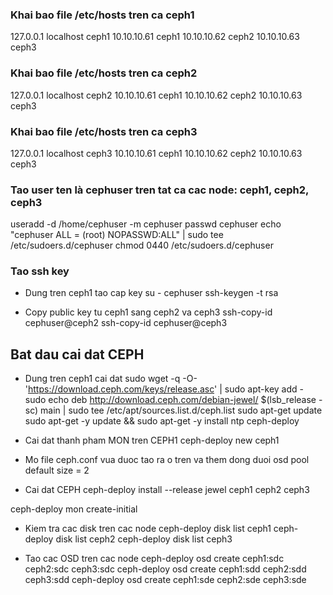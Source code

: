 
### Khai bao file /etc/hosts tren ca ceph1
127.0.0.1       localhost ceph1
10.10.10.61     ceph1
10.10.10.62     ceph2
10.10.10.63     ceph3

### Khai bao file /etc/hosts tren ca ceph2
127.0.0.1       localhost ceph2
10.10.10.61     ceph1
10.10.10.62     ceph2
10.10.10.63     ceph3

### Khai bao file /etc/hosts tren ca ceph3
127.0.0.1       localhost ceph3
10.10.10.61     ceph1
10.10.10.62     ceph2
10.10.10.63     ceph3

### Tao user ten là cephuser tren tat ca cac node: ceph1, ceph2, ceph3
useradd -d /home/cephuser -m cephuser
passwd cephuser
echo "cephuser ALL = (root) NOPASSWD:ALL" | sudo tee /etc/sudoers.d/cephuser
chmod 0440 /etc/sudoers.d/cephuser


### Tao ssh key 

- Dung tren ceph1 tao cap key
su - cephuser
ssh-keygen -t rsa

- Copy public key tu ceph1 sang ceph2 va ceph3
ssh-copy-id cephuser@ceph2
ssh-copy-id cephuser@ceph3


## Bat dau cai dat CEPH
- Dung tren ceph1 cai dat 
sudo wget -q -O- 'https://download.ceph.com/keys/release.asc' | sudo apt-key add -
sudo echo deb http://download.ceph.com/debian-jewel/ $(lsb_release -sc) main | sudo tee /etc/apt/sources.list.d/ceph.list
sudo apt-get update
sudo apt-get -y update && sudo apt-get -y install ntp ceph-deploy

- Cai dat thanh pham MON tren CEPH1
ceph-deploy new ceph1

- Mo file ceph.conf vua duoc tao ra o tren va them dong duoi 
osd pool default size = 2

- Cai dat CEPH
ceph-deploy install --release jewel ceph1 ceph2 ceph3

ceph-deploy mon create-initial


- Kiem tra cac disk tren cac node 
ceph-deploy disk list ceph1
ceph-deploy disk list ceph2
ceph-deploy disk list ceph3



- Tao cac OSD tren cac node 
ceph-deploy osd create ceph1:sdc ceph2:sdc ceph3:sdc
ceph-deploy osd create ceph1:sdd ceph2:sdd ceph3:sdd
ceph-deploy osd create ceph1:sde ceph2:sde ceph3:sde













